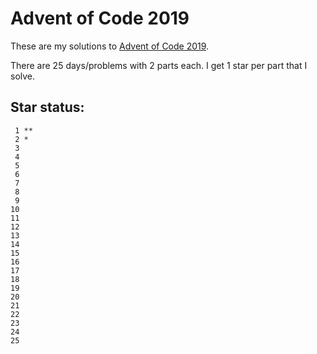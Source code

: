 # Advent of Code 2019

These are my solutions to [Advent of Code 2019](https://adventofcode.com/2019).

There are 25 days/problems with 2 parts each. I get 1 star per part that I solve.

## Star status:

```
 1 **
 2 *
 3
 4
 5
 6
 7
 8
 9
10
11
12
13
14
15
16
17
18
19
20
21
22
23
24
25
```
